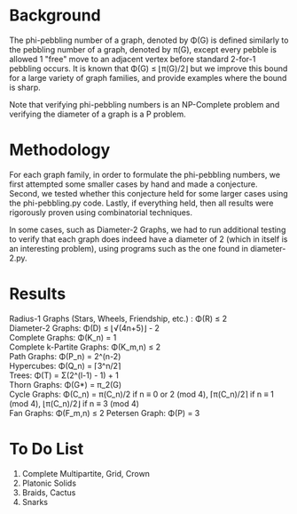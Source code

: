 # Background
The phi-pebbling number of a graph, denoted by Φ(G) is defined similarly to the pebbling number of a graph, denoted by π(G), except every pebble is allowed 1 "free" move to an adjacent vertex before standard 2-for-1 pebbling occurs. It is known that Φ(G) ≤ ⌊π(G)/2⌋ but we improve this bound for a large variety of graph families, and provide examples where the bound is sharp.

Note that verifying phi-pebbling numbers is an NP-Complete problem and verifying the diameter of a graph is a P problem.

# Methodology
For each graph family, in order to formulate the phi-pebbling numbers, we first attempted some smaller cases by hand and made a conjecture. Second, we tested whether this conjecture held for some larger cases using the phi-pebbling.py code. Lastly, if everything held, then all results were rigorously proven using combinatorial techniques.

In some cases, such as Diameter-2 Graphs, we had to run additional testing to verify that each graph does indeed have a diameter of 2 (which in itself is an interesting problem), using programs such as the one found in diameter-2.py.

# Results 
Radius-1 Graphs (Stars, Wheels, Friendship, etc.) : Φ(R) ≤ 2  
Diameter-2 Graphs: Φ(D) ≤ ⌊√(4n+5)⌋ - 2  
Complete Graphs: Φ(K_n) = 1  
Complete k-Partite Graphs: Φ(K_m,n) ≤ 2  
Path Graphs: Φ(P_n) = 2^(n-2)  
Hypercubes: Φ(Q_n) = ⌈3^n/2⌉  
Trees: Φ(T) = Σ(2^(l-1) - 1) + 1  
Thorn Graphs: Φ(G*) = π_2(G)  
Cycle Graphs: Φ(C_n) = π(C_n)/2 if n ≡ 0 or 2 (mod 4), ⌈π(C_n)/2⌉ if n ≡ 1 (mod 4), ⌊π(C_n)/2⌋ if n ≡ 3 (mod 4)  
Fan Graphs: Φ(F_m,n) ≤ 2
Petersen Graph: Φ(P) = 3

# To Do List
1. Complete Multipartite, Grid, Crown   
2. Platonic Solids  
3. Braids, Cactus  
4. Snarks
